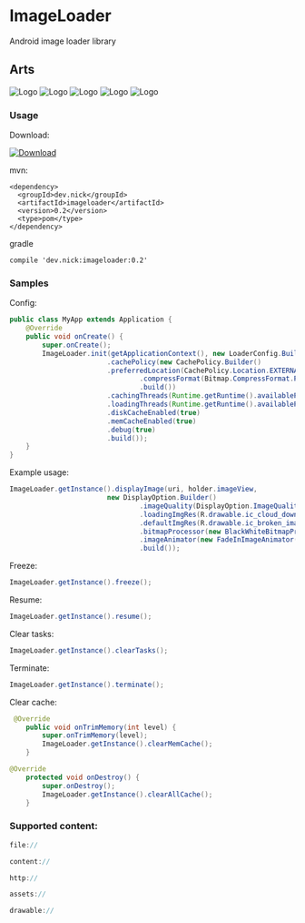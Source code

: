 # ImageLoader
Android image loader library


## Arts
![Logo](art/1.png)
![Logo](art/2.png)
![Logo](art/3.png)
![Logo](art/4.png)
![Logo](art/5.png)

### Usage

Download:

[ ![Download](https://api.bintray.com/packages/nickandroid/maven/imageloader/images/download.svg) ](https://bintray.com/nickandroid/maven/imageloader/_latestVersion)


mvn:
```
<dependency>
  <groupId>dev.nick</groupId>
  <artifactId>imageloader</artifactId>
  <version>0.2</version>
  <type>pom</type>
</dependency>
```

gradle
```
compile 'dev.nick:imageloader:0.2'
```

### Samples

Config:
```java
public class MyApp extends Application {
    @Override
    public void onCreate() {
        super.onCreate();
        ImageLoader.init(getApplicationContext(), new LoaderConfig.Builder()
                        .cachePolicy(new CachePolicy.Builder()
                        .preferredLocation(CachePolicy.Location.EXTERNAL)
                                .compressFormat(Bitmap.CompressFormat.PNG)
                                .build())
                        .cachingThreads(Runtime.getRuntime().availableProcessors())
                        .loadingThreads(Runtime.getRuntime().availableProcessors() * 2)
                        .diskCacheEnabled(true)
                        .memCacheEnabled(true)
                        .debug(true)
                        .build());
    }
}
```

Example usage:
```java
ImageLoader.getInstance().displayImage(uri, holder.imageView,
                        new DisplayOption.Builder()
                                .imageQuality(DisplayOption.ImageQuality.FIT_VIEW)
                                .loadingImgRes(R.drawable.ic_cloud_download_black_24dp)
                                .defaultImgRes(R.drawable.ic_broken_image_black_24dp)
                                .bitmapProcessor(new BlackWhiteBitmapProcessor())
                                .imageAnimator(new FadeInImageAnimator())
                                .build());
```

Freeze:
```java
ImageLoader.getInstance().freeze();
```

Resume:
```java
ImageLoader.getInstance().resume();
```

Clear tasks:
```java
ImageLoader.getInstance().clearTasks();
```

Terminate:
```java
ImageLoader.getInstance().terminate();
```

Clear cache:
```java
 @Override
    public void onTrimMemory(int level) {
        super.onTrimMemory(level);
        ImageLoader.getInstance().clearMemCache();
    }
```
```java
@Override
    protected void onDestroy() {
        super.onDestroy();
        ImageLoader.getInstance().clearAllCache();
    }
```

### Supported content:
```java
file://
```
```java
content://
```
```java
http://
```
```java
assets://
```
```java
drawable://
```
